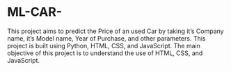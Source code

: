 # ML-CAR-
This project aims to predict the Price of an used Car by taking it’s Company name, it’s Model name, Year of Purchase, and other parameters.  This project is built using Python, HTML, CSS, and JavaScript. The main objective of this project is to understand the use of HTML, CSS, and JavaScript.

